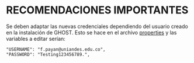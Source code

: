 # RECOMENDACIONES IMPORTANTES

Se deben adaptar las nuevas credenciales dependiendo del usuario creado en la instalación de GHOST. Esto se hace en el archivo [properties](https://github.com/fanpay/tsdc_ghost/blob/main/pruebas_kraken/properties.json) y las variables a editar serían:

    "USERNAME": "f.payan@uniandes.edu.co",
    "PASSWORD": "Testing123456789.",
    
